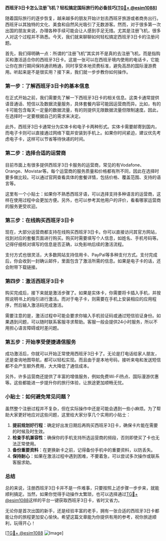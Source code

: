 **西班牙3日卡怎么注册飞机？轻松搞定国际旅行的必备技巧[[TG💪+ @esim1088](https://t.me/s/esim1088)]**

随着国际旅行的逐步恢复，越来越多的朋友开始计划去西班牙旅游或者商务出行。西班牙以其独特的文化、美食和自然风光吸引了无数游客。然而，对于很多第一次出国的朋友来说，办理各种手续可能会让人感到手足无措。尤其是注册飞机，很多人对这个过程并不熟悉。今天，我们就来聊聊如何轻松搞定西班牙3日卡的注册问题。

首先，我们得明确一点：所谓的“注册飞机”其实并不是真的去注册飞机，而是指购买和激活适合你的西班牙3日卡。这是一张可以在西班牙境内使用的电话卡，它能让你在旅行期间保持通讯畅通，同时享受本地资费标准，避免高昂的国际漫游费用。听起来是不是很实用？接下来，我们就一步步教你如何操作。

### 第一步：了解西班牙3日卡的基本信息

在正式开始之前，我们需要先了解一下西班牙3日卡的相关信息。这类卡通常提供语音通话、短信以及数据流量服务，具体套餐内容可能因运营商而异。比如，有的卡可能包含每天一定量的数据流量，有的则提供无限数据流量但限制速度。因此，在选择时一定要根据自己的需求来决定。

此外，西班牙3日卡通常分为实体卡和电子卡两种形式。实体卡需要邮寄到国内，而电子卡则可以直接通过网络下载并安装到手机上。如果你时间紧迫，建议优先考虑电子卡，这样可以节省等待快递的时间。

### 第二步：选择合适的运营商

目前市面上有很多提供西班牙3日卡服务的运营商，常见的有Vodafone、Orange、Movistar等。每个运营商的服务质量和价格都有所不同，因此在选择时要多做比较。可以通过官网查看具体的套餐详情，包括价格、覆盖范围、支持的语言等。

这里有一个小贴士：如果你不熟悉西班牙语，可以选择支持多种语言的运营商，这样在使用过程中会更加方便。另外，也可以参考其他用户的评价，看看哪家运营商的服务更受欢迎。

### 第三步：在线购买西班牙3日卡

现在，大部分运营商都支持在线购买西班牙3日卡。你可以直接访问其官方网站，找到对应的套餐页面进行购买。购买时需要填写个人信息，如姓名、手机号码等。记得仔细核对填写的信息是否正确，以免影响后续的激活流程。

支付方式也很灵活，大多数网站支持信用卡、PayPal等多种支付方式。支付完成后，你会收到一封确认邮件，里面包含了激活所需的信息。如果是电子卡的话，还会附带下载链接。

### 第四步：激活西班牙3日卡

购买完成后，接下来就是激活步骤了。如果是实体卡，你需要将卡插入手机，并按照说明书上的指引进行激活。而对于电子卡，则需要在手机上安装相应的应用程序，然后输入激活码完成激活。

需要注意的是，激活过程中可能会要求你输入手机验证码或通过短信验证身份。如果遇到问题，可以随时联系客服寻求帮助。客服一般会提供24小时服务，所以不用担心语言障碍或时差问题。

### 第五步：开始享受便捷通信服务

成功激活后，你就可以开始正常使用西班牙3日卡了。无论是打电话给家人朋友，还是查询地图导航，都可以轻松实现。而且由于是本地号码，接听来电和发送短信都不会产生额外费用，大大降低了通信成本。

另外，许多运营商还提供了丰富的增值服务，例如免费Wi-Fi热点、国际漫游优惠等。这些都能进一步提升你的旅行体验，让旅途更加顺畅无忧。

### 小贴士：如何避免常见问题？

虽然整个注册过程并不复杂，但在实际操作中还是可能会遇到一些小麻烦。为了帮助大家更好地应对这些问题，这里给大家分享几个实用的小贴士：

1. **提前规划好行程**：确定好出发日期后再购买西班牙3日卡，确保卡片能在需要的时候及时生效。
2. **检查手机兼容性**：确保你的手机支持所选运营商的频段，否则即使买了卡也无法正常使用。
3. **备份重要资料**：在更换新卡之前，记得备份手机中的重要资料，以防丢失。
4. **保持耐心**：如果在激活过程中遇到困难，不要着急，可以尝试多次操作或联系客服求助。

### 总结

总的来说，注册西班牙3日卡并不是一件难事，只要按照上述步骤一步步来，就能顺利搞定。当然，如果你觉得手动操作太繁琐，也可以选择通过[TG💪+ @esim1088](https://t.me/s/esim1088)这样的平台一键获取西班牙3日卡，省时又省力。

无论你是首次出国的新手，还是经验丰富的老手，拥有一张合适的西班牙3日卡都能让你的旅程更加安心愉快。希望这篇文章能为你提供有用的参考，祝你旅途顺利，玩得开心！

[[TG💪+ @esim1088](https://t.me/s/esim1088) ![Image](https://i.postimg.cc/4NQfJmqS/Snipaste-2025-05-13-00-14-12.png)]
